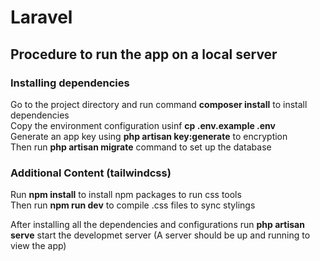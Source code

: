 # Laravel
## Procedure to run the app on a local server
### Installing dependencies
Go to the project directory and run command **composer install** to install dependencies </br>
Copy the environment configuration usinf **cp .env.example .env** </br>
Generate an app key using **php artisan key:generate** to encryption </br>
Then run **php artisan migrate** command to set up the database </br>

### Additional Content (tailwindcss)
Run **npm install** to install npm packages to run css tools </br>
Then run **npm run dev** to compile .css files to sync stylings

After installing all the dependencies and configurations run **php artisan serve** start the developmet server (A server should be up and running to view the app)


